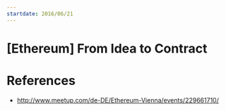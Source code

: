 ```yaml
---
startdate: 2016/06/21
---
```

# [Ethereum] From Idea to Contract

# References
* http://www.meetup.com/de-DE/Ethereum-Vienna/events/229661710/
